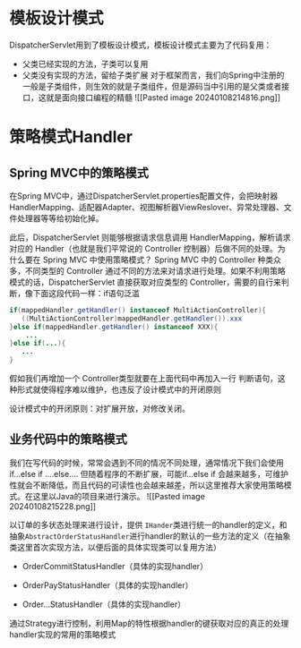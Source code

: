 # 模板设计模式
DispatcherServlet用到了模板设计模式，模板设计模式主要为了代码复用：
- 父类已经实现的方法，子类可以复用
- 父类没有实现的方法，留给子类扩展
对于框架而言，我们向Spring中注册的一般是子类组件，则生效的就是子类组件，但是源码当中引用的是父类或者接口，这就是面向接口编程的精髓
![[Pasted image 20240108214816.png]]

# 策略模式Handler

## Spring MVC中的策略模式

在Spring MVC中，通过DispatcherServlet.properties配置文件，会把映射器HandlerMapping、适配器Adapter、视图解析器ViewReslover、异常处理器、文件处理器等等给初始化掉。

此后，DispatcherServlet 则能够根据请求信息调用 HandlerMapping，解析请求对应的 Handler（也就是我们平常说的 Controller 控制器）后做不同的处理。为什么要在 Spring MVC 中使用策略模式？ Spring MVC 中的 Controller 种类众多，不同类型的 Controller 通过不同的方法来对请求进行处理。如果不利用策略模式的话，DispatcherServlet 直接获取对应类型的 Controller，需要的自行来判断，像下面这段代码一样：if语句泛滥

```Java
if(mappedHandler.getHandler() instanceof MultiActionController){  
   ((MultiActionController)mappedHandler.getHandler()).xxx  
}else if(mappedHandler.getHandler() instanceof XXX){  
    ...  
}else if(...){  
   ...  
}  
```

假如我们再增加一个 Controller类型就要在上面代码中再加入一行 判断语句，这种形式就使得程序难以维护，也违反了设计模式中的开闭原则

设计模式中的开闭原则：对扩展开放，对修改关闭。

## 业务代码中的策略模式

我们在写代码的时候，常常会遇到不同的情况不同处理，通常情况下我们会使用if...else if ....else.... 但随着程序的不断扩展，可能if...else if 会越来越多，可维护性就会不断降低，而且代码的可读性也会越来越差，所以这里推荐大家使用策略模式。在这里以Java的项目来进行演示。
![[Pasted image 20240108215228.png]]

以订单的多状态处理来进行设计，提供 `IHander`类进行统一的handler的定义，和抽象`AbstractOrderStatusHandler`进行handler的默认的一些方法的定义（在抽象类这里首次实现方法，以便后面的具体实现类可以复用方法）

- OrderCommitStatusHandler（具体的实现handler）
    
- OrderPayStatusHandler（具体的实现handler）
    
- Order...StatusHandler（具体的实现handler）
    

通过Strategy进行控制，利用Map的特性根据handler的键获取对应的真正的处理handler实现的常用的策略模式